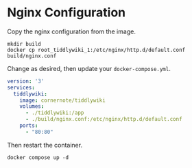 # Nginx Configuration

Copy the nginx configuration from the image.

```shell
mkdir build
docker cp root_tiddlywiki_1:/etc/nginx/http.d/default.conf build/nginx.conf
```

Change as desired, then update your `docker-compose.yml`.

```yaml
version: '3'
services:
  tiddlywiki:
    image: cornernote/tiddlywiki
    volumes:
      - ./tiddlywiki:/app
      - ./build/nginx.conf:/etc/nginx/http.d/default.conf
    ports:
      - "80:80"
```

Then restart the container.

```shell
docker compose up -d
```